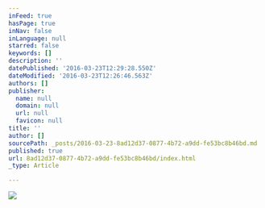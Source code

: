 ```yaml
---
inFeed: true
hasPage: true
inNav: false
inLanguage: null
starred: false
keywords: []
description: ''
datePublished: '2016-03-23T12:29:28.550Z'
dateModified: '2016-03-23T12:26:46.563Z'
authors: []
publisher:
  name: null
  domain: null
  url: null
  favicon: null
title: ''
author: []
sourcePath: _posts/2016-03-23-8ad12d37-0877-4b72-a9dd-fe53bc8b46bd.md
published: true
url: 8ad12d37-0877-4b72-a9dd-fe53bc8b46bd/index.html
_type: Article

---
```

![](https://the-grid-user-content.s3-us-west-2.amazonaws.com/85ac3829-2531-4a13-98ad-d71d865a12a2.jpg)